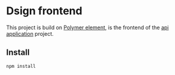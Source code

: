 # Dsign frontend

This project is build on [Polymer element](https://polymer-library.polymer-project.org/3.0/docs/about_30), is the frontend of the [api application](https://github.com/dsignn/api) project.

## Install

```bash
npm install
```